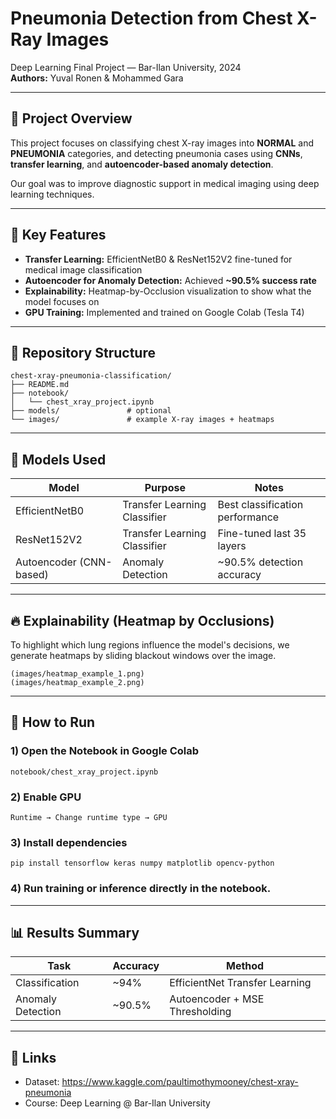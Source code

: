 # Pneumonia Detection from Chest X-Ray Images
Deep Learning Final Project — Bar-Ilan University, 2024  
**Authors:** Yuval Ronen & Mohammed Gara

---

## 🩻 Project Overview
This project focuses on classifying chest X-ray images into **NORMAL** and **PNEUMONIA** categories, and detecting pneumonia cases using **CNNs**, **transfer learning**, and **autoencoder-based anomaly detection**.

Our goal was to improve diagnostic support in medical imaging using deep learning techniques.

---

## 🎯 Key Features
- **Transfer Learning:** EfficientNetB0 & ResNet152V2 fine-tuned for medical image classification
- **Autoencoder for Anomaly Detection:** Achieved **~90.5% success rate**
- **Explainability:** Heatmap-by-Occlusion visualization to show what the model focuses on
- **GPU Training:** Implemented and trained on Google Colab (Tesla T4)

---

## 📂 Repository Structure
```
chest-xray-pneumonia-classification/
├── README.md
├── notebook/
│   └── chest_xray_project.ipynb
├── models/               # optional
└── images/               # example X-ray images + heatmaps
```

---

## 🧠 Models Used
| Model | Purpose | Notes |
|------|---------|------|
| EfficientNetB0 | Transfer Learning Classifier | Best classification performance |
| ResNet152V2 | Transfer Learning Classifier | Fine-tuned last 35 layers |
| Autoencoder (CNN-based) | Anomaly Detection | ~90.5% detection accuracy |

---

## 🔥 Explainability (Heatmap by Occlusions)
To highlight which lung regions influence the model's decisions, we generate heatmaps by sliding blackout windows over the image.

```
(images/heatmap_example_1.png)
(images/heatmap_example_2.png)
```

---

## 🚀 How to Run
### 1) Open the Notebook in Google Colab
```
notebook/chest_xray_project.ipynb
```

### 2) Enable GPU
```
Runtime → Change runtime type → GPU
```

### 3) Install dependencies
```
pip install tensorflow keras numpy matplotlib opencv-python
```

### 4) Run training or inference directly in the notebook.

---

## 📊 Results Summary
| Task | Accuracy | Method |
|------|---------|--------|
| Classification | ~94% | EfficientNet Transfer Learning |
| Anomaly Detection | ~90.5% | Autoencoder + MSE Thresholding |

---

## 📎 Links
- Dataset: https://www.kaggle.com/paultimothymooney/chest-xray-pneumonia
- Course: Deep Learning @ Bar-Ilan University

